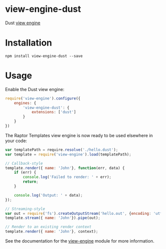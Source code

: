 view-engine-dust
==================
Dust [view engine](https://github.com/patrick-steele-idem/view-engine)

# Installation

```
npm install view-engine-dust --save
```

# Usage

Enable the Dust view engine:
```javascript
require('view-engine').configure({
    engines: {
        'view-engine-dust': {
            extensions: ['dust']
        }
    }
})
```

The Raptor Templates view engine is now ready to be used elsewhere in your code:

```javascript
var templatePath = require.resolve('./hello.dust');
var template = require('view-engine').load(templatePath);

// Callback-style
template.render({ name: 'John'}, function(err, data) {
    if (err) {
        console.log('Failed to render: ' + err);
        return;
    }

    console.log('Output: ' + data);
});

// Streaming-style
var out = require('fs').createOutputStream('hello.out', {encoding: 'utf8'});
template.stream({ name: 'John'}).pipe(out);

// Render to an existing render context
template.render({ name: 'John'}, context);
```

See the documentation for the [view-engine](https://github.com/patrick-steele-idem/view-engine) module for more information.